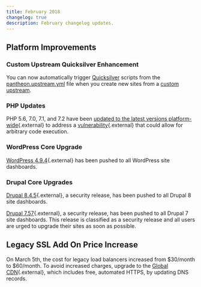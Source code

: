 ```yaml
---
title: February 2018
changelog: true
description: February changelog updates.
---
```


## Platform Improvements
### Custom Upstream Quicksilver Enhancement
You can now automatically trigger [Quicksilver](/docs/quicksilver/)  scripts from the [pantheon.upstream.yml](/docs/pantheon-yml/#custom-upstream-configurations) file when you create new sites from a [custom upstream](/docs/custom-upstream/).

### PHP Updates
PHP 5.6, 7.0, 7.1, and 7.2 have been [updated to the latest versions platform-wide](https://status.pantheon.io/incidents/mkb1l3j8y2sz){.external} to address a [vulnerability](https://www.cisecurity.org/advisory/multiple-vulnerabilities-in-php-could-allow-for-arbitrary-code-execution_2018-023/){.external} that could allow for arbitrary code execution.

### WordPress Core Upgrade
[WordPress 4.9.4](https://wordpress.org/news/2018/02/wordpress-4-9-4-maintenance-release/){.external} has been pushed to all WordPress site dashboards.

### Drupal Core Upgrades
[Drupal 8.4.5](https://www.drupal.org/project/drupal/releases/8.4.5){.external}, a security release, has been pushed to all Drupal 8 site dashboards.

[Drupal 7.57](https://www.drupal.org/project/drupal/releases/7.57){.external},  a security release, has been pushed to all Drupal 7 site dashboards.  This release is classified as a security release and all users are urged to upgrade their sites as soon as possible.
## Legacy SSL Add On Price Increase
On March 5th, the cost for legacy load balancers increased from $30/month to  $60/month. To avoid increased charges, upgrade to the [Global CDN](https://pantheon.io/global-cdn){.external}, which includes free, automated HTTPS,  by updating DNS records.
